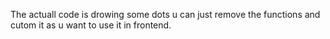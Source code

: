 The actuall code is drowing some dots u can just remove the functions and cutom it as u want to use it in frontend.